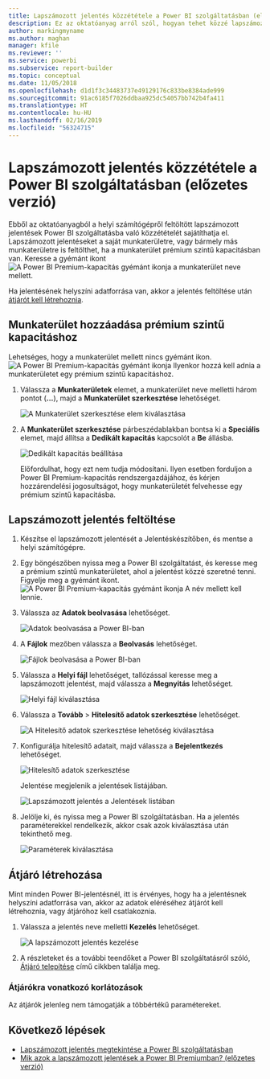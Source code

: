 ```yaml
---
title: Lapszámozott jelentés közzététele a Power BI szolgáltatásban (előzetes verzió)
description: Ez az oktatóanyag arról szól, hogyan tehet közzé lapszámozott jelentéseket a Power BI szolgáltatásba, a helyi számítógépről feltöltve őket.
author: markingmyname
ms.author: maghan
manager: kfile
ms.reviewer: ''
ms.service: powerbi
ms.subservice: report-builder
ms.topic: conceptual
ms.date: 11/05/2018
ms.openlocfilehash: d1d1f3c34483737e49129176c833be8384ade999
ms.sourcegitcommit: 91ac6185f7026ddbaa925dc54057bb742b4fa411
ms.translationtype: HT
ms.contentlocale: hu-HU
ms.lasthandoff: 02/16/2019
ms.locfileid: "56324715"
---
```

# <a name="publish-a-paginated-report-to-the-power-bi-service-preview"></a>Lapszámozott jelentés közzététele a Power BI szolgáltatásban (előzetes verzió)

Ebből az oktatóanyagból a helyi számítógépről feltöltött lapszámozott jelentések Power BI szolgáltatásba való közzétételét sajátíthatja el. Lapszámozott jelentéseket a saját munkaterületre, vagy bármely más munkaterületre is feltölthet, ha a munkaterület prémium szintű kapacitásban van. Keresse a gyémánt ikont ![A Power BI Premium-kapacitás gyémánt ikonja](media/paginated-reports-save-to-power-bi-service/premium-diamond.png) a munkaterület neve mellett. 

Ha jelentésének helyszíni adatforrása van, akkor a jelentés feltöltése után [átjárót kell létrehoznia](#create-a-gateway-to-an-on-premises-data-source).

## <a name="add-a-workspace-to-a-premium-capacity"></a>Munkaterület hozzáadása prémium szintű kapacitáshoz

Lehetséges, hogy a munkaterület mellett nincs gyémánt ikon. ![A Power BI Premium-kapacitás gyémánt ikonja](media/paginated-reports-save-to-power-bi-service/premium-diamond.png) Ilyenkor hozzá kell adnia a munkaterületet egy prémium szintű kapacitáshoz. 

1. Válassza a **Munkaterületek** elemet, a munkaterület neve melletti három pontot (**...**), majd a **Munkaterület szerkesztése** lehetőséget.

    ![A Munkaterület szerkesztése elem kiválasztása](media/paginated-reports-save-to-power-bi-service/power-bi-paginated-edit-workspace.png)

1. A **Munkaterület szerkesztése** párbeszédablakban bontsa ki a **Speciális** elemet, majd állítsa a **Dedikált kapacitás** kapcsolót a **Be** állásba.

    ![Dedikált kapacitás beállítása](media/paginated-reports-save-to-power-bi-service/power-bi-paginated-edit-workspace-dialog.png)

   Előfordulhat, hogy ezt nem tudja módosítani. Ilyen esetben forduljon a Power BI Premium-kapacitás rendszergazdájához, és kérjen hozzárendelési jogosultságot, hogy munkaterületét felvehesse egy prémium szintű kapacitásba.


## <a name="upload-a-paginated-report"></a>Lapszámozott jelentés feltöltése

1. Készítse el lapszámozott jelentését a Jelentéskészítőben, és mentse a helyi számítógépre.

1. Egy böngészőben nyissa meg a Power BI szolgáltatást, és keresse meg a prémium szintű munkaterületet, ahol a jelentést közzé szeretné tenni. Figyelje meg a gyémánt ikont. ![A Power BI Premium-kapacitás gyémánt ikonja](media/paginated-reports-save-to-power-bi-service/premium-diamond.png) A név mellett kell lennie. 

1. Válassza az **Adatok beolvasása** lehetőséget.

    ![Adatok beolvasása a Power BI-ban](media/paginated-reports-save-to-power-bi-service/power-bi-paginated-get-data.png)

1. A **Fájlok** mezőben válassza a **Beolvasás** lehetőséget.

    ![Fájlok beolvasása a Power BI-ban](media/paginated-reports-save-to-power-bi-service/power-bi-paginated-files-get.png)

1. Válassza a **Helyi fájl** lehetőséget, tallózással keresse meg a lapszámozott jelentést, majd válassza a **Megnyitás** lehetőséget.

    ![Helyi fájl kiválasztása](media/paginated-reports-save-to-power-bi-service/power-bi-paginated-local-file.png)

1. Válassza a **Tovább** > **Hitelesítő adatok szerkesztése** lehetőséget.

    ![A Hitelesítő adatok szerkesztése lehetőség kiválasztása](media/paginated-reports-save-to-power-bi-service/power-bi-paginated-select-edit-credentials.png)

1. Konfigurálja hitelesítő adatait, majd válassza a **Bejelentkezés** lehetőséget.

    ![Hitelesítő adatok szerkesztése](media/paginated-reports-save-to-power-bi-service/power-bi-paginated-credentials.png)

   Jelentése megjelenik a jelentések listájában.

    ![Lapszámozott jelentés a Jelentések listában](media/paginated-reports-save-to-power-bi-service/power-bi-paginated-wwi-report.png)

1. Jelölje ki, és nyissa meg a Power BI szolgáltatásban. Ha a jelentés paraméterekkel rendelkezik, akkor csak azok kiválasztása után tekinthető meg.
 
    ![Paraméterek kiválasztása](media/paginated-reports-save-to-power-bi-service/power-bi-paginated-select-parameters.png)

## <a name="create-a-gateway"></a>Átjáró létrehozása

Mint minden Power BI-jelentésnél, itt is érvényes, hogy ha a jelentésnek helyszíni adatforrása van, akkor az adatok eléréséhez átjárót kell létrehoznia, vagy átjáróhoz kell csatlakoznia.

1. Válassza a jelentés neve melletti **Kezelés** lehetőséget.

   ![A lapszámozott jelentés kezelése](media/paginated-reports-save-to-power-bi-service/power-bi-paginated-manage.png)

1. A részleteket és a további teendőket a Power BI szolgáltatásról szóló, [Átjáró telepítése](service-gateway-install.md) című cikkben találja meg.

### <a name="gateway-limitations"></a>Átjárókra vonatkozó korlátozások

Az átjárók jelenleg nem támogatják a többértékű paramétereket.


## <a name="next-steps"></a>Következő lépések

- [Lapszámozott jelentés megtekintése a Power BI szolgáltatásban](paginated-reports-view-power-bi-service.md)
- [Mik azok a lapszámozott jelentések a Power BI Premiumban? (előzetes verzió)](paginated-reports-report-builder-power-bi.md)

